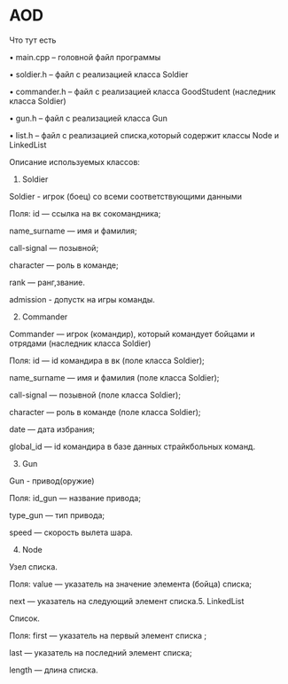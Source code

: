# AOD
Что тут есть

• main.cpp – головной файл программы

• soldier.h – файл с реализацией класса Soldier

• commander.h – файл с реализацией класса GoodStudent (наследник класса Soldier)

• gun.h – файл с реализацией класса Gun

• list.h – файл с реализацией списка,который содержит классы Node и LinkedList


Описание используемых классов:

1. Soldier

Soldier - игрок (боец) со всеми соответствующими данными

Поля:
id — ссылка на вк сокомандника;

name_surname — имя и фамилия;

call-signal — позывной;

character — роль в команде;

rank — ранг,звание.

admission - допустк на игры команды.


2. Commander

Commander — игрок (командир), который командует бойцами и отрядами (наследник класса Soldier)

Поля:
id — id командира в вк (поле класса Soldier);

name_surname — имя и фамилия (поле класса Soldier);

call-signal — позывной (поле класса Soldier);

character — роль в команде (поле класса Soldier);

date — дата избрания;

global_id — id командира в базе данных страйкбольных команд.

3. Gun

Gun - привод(оружие)

Поля:
id_gun — название привода;

type_gun — тип привода;

speed — скорость вылета шара.

4. Node

Узел списка.

Поля:
value — указатель на значение элемента (бойца) списка;

next — указатель на следующий элемент списка.5. LinkedList

Список.

Поля:
first — указатель на первый элемент списка ;

last — указатель на последний элемент списка;

length — длина списка.

